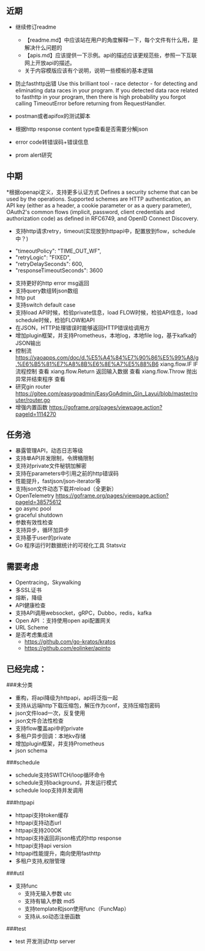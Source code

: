 ## 近期
* 继续修订readme
  - 【readme.md】中应该站在用户的角度解释一下，每个文件有什么用，是解决什么问题的
  - 【apis.md】应该提供一下示例。api的描述应该更规范些，参照一下互联网上开放api的描述。
  - 关于内容模版应该有个说明，说明一些模板的基本逻辑

* 防止fasthttp出错
  Use this brilliant tool - race detector - for detecting and eliminating data races in your program. If you detected data race related to fasthttp in your program, then there is high probability you forgot calling TimeoutError before returning from RequestHandler.

* postman或者apifox的测试脚本
* 根据http response content type查看是否需要分解json
* error code转错误码+错误信息
* prom alert研究


## 中期
*根据openapi定义，支持更多认证方式
Defines a security scheme that can be used by the operations. Supported schemes are HTTP authentication, an API key (either as a header, a cookie parameter or as a query parameter), OAuth2's common flows (implicit, password, client credentials and authorization code) as defined in RFC6749, and OpenID Connect Discovery.

* 支持http请求retry，timeout(实现放到httpapi中，配置放到flow，schedule中？)
 - "timeoutPolicy": "TIME_OUT_WF",
 - "retryLogic": "FIXED",
 - "retryDelaySeconds": 600,
 - "responseTimeoutSeconds": 3600
* 支持更好的http error msg返回
* 支持query数组转json数组
* http put
* 支持switch default case
* 支持load API时候，检验private信息，load FLOW时候，检验API信息，load schedule时候，检验FLOW和API
* 在JSON，HTTP处理错误时能够返回HTTP错误给调用方
* 增加plugin框架，并支持Prometheus，本地log，本地file log，基于kafka的JSON输出
* 控制流
https://yaoapps.com/doc/d.%E5%A4%84%E7%90%86%E5%99%A8/g.%E6%B5%81%E7%A8%8B%E6%8E%A7%E5%88%B6
xiang.flow.IF	IF 流程控制	查看
xiang.flow.Return	返回输入数据	查看
xiang.flow.Throw	抛出异常并结束程序	查看
* 研究gin router
https://gitee.com/easygoadmin/EasyGoAdmin_Gin_Layui/blob/master/router/router.go
* 增强内置函数
https://goframe.org/pages/viewpage.action?pageId=1114270
## 任务池
* 暴露管理API，动态日志等级
* 支持单API并发限制，令牌桶限制
* 支持对private文件秘钥加解密
* 支持在parameters中引用之前的http错误码
* 性能提升，fastjson/json-iterator等
* 支持json文件动态下载并reload（全更新）
* OpenTelemetry
 https://goframe.org/pages/viewpage.action?pageId=38575612
* go async pool
* graceful shutdown
* 参数有效性检查
* 支持异步，循环加异步
* 支持基于user的private
* Go 程序运行时数据统计的可视化工具 Statsviz
## 需要考虑
* Opentracing，Skywalking
* 多SSL证书
* 熔断，降级
* API健康检查
* 支持API调用websocket，gRPC，Dubbo，redis，kafka
* Open API ：支持使用open api配置网关
* URL Scheme
* 是否考虑集成进
    * https://github.com/go-kratos/kratos
    * https://github.com/eolinker/apinto

## 已经完成：
###未分类
* 重构，将api降级为httpapi，api将泛指一起
* 支持从远端http下载压缩包，解压作为conf，支持压缩包密码
* json文件load一次，反复使用
* json文件合法性检查
* 支持flow覆盖api中的private
* 多租户异步回调：本地kv存储
* 增加plugin框架，并支持Prometheus
* json schema

###schedule
* schedule支持SWITCH/loop循环命令
* schedule支持background，并发运行模式
* schedule loop支持并发调用

###httpapi
* httpapi支持token缓存
* httpapi支持动态url
* httpapi支持200OK
* httpapi支持返回非json格式的http response
* httpapi支持api version
* httpapi性能提升，南向使用fasthttp
* 多租户支持,权限管理

###util
* 支持func
     * 支持无输入参数 utc
     * 支持有输入参数 md5
     * 支持template和json使用func（FuncMap）
     * 支持从.so动态注册函数

###test
* test 开发测试http server

